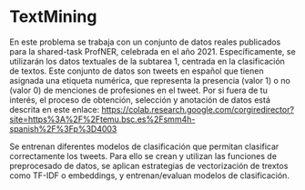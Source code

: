 # TextMining

En este problema se trabaja con un conjunto de datos reales publicados para la shared-task ProfNER, celebrada en el año 2021. Específicamente, se utilizarán los datos textuales de la subtarea 1, centrada en la clasificación de textos. Este conjunto de datos son tweets en español que tienen asignada una etiqueta numérica, que representa la presencia (valor 1) o no (valor 0) de menciones de profesiones en el tweet. Por si fuera de tu interés, el proceso de obtención, selección y anotación de datos está descrita en este enlace: https://colab.research.google.com/corgiredirector?site=https%3A%2F%2Ftemu.bsc.es%2Fsmm4h-spanish%2F%3Fp%3D4003

Se entrenan diferentes modelos de clasificación que permitan clasificar correctamente los tweets. Para ello se crean y utilizan las funciones de preprocesado de datos, se aplican estrategias de vectorización de trextos como TF-IDF o embeddings, y entrenan/evaluan modelos de clasificación. 
